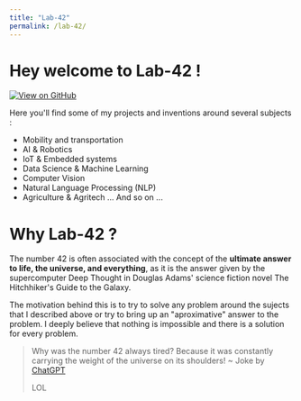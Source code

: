 ```yaml
---
title: "Lab-42"
permalink: /lab-42/
---
```



# Hey welcome to Lab-42 !  
[![View on GitHub](https://img.shields.io/badge/GitHub-View_on_GitHub-blue?logo=GitHub)](https://github.com/afondiel/my-lab)

Here you'll find some of my projects and inventions around several subjects :

- Mobility and transportation
- AI & Robotics
- IoT & Embedded systems
- Data Science & Machine Learning
- Computer Vision
- Natural Language Processing (NLP)
- Agriculture & Agritech ... And so on ...

# Why Lab-42  ?
The number 42 is often associated with the concept of the **ultimate answer to life, the universe, and everything**, as it is the answer given by the supercomputer Deep Thought in Douglas Adams' science fiction novel The Hitchhiker's Guide to the Galaxy.

The motivation behind this is to try to solve any problem around the sujects that I described above or try to bring up an "aproximative" answer to the problem. I deeply believe that nothing is impossible and there is a solution for every problem.

> Why was the number 42 always tired? Because it was constantly carrying the weight of the universe on its shoulders! ~ Joke by [ChatGPT](https://chat.openai.com/chat)
> 
> LOL